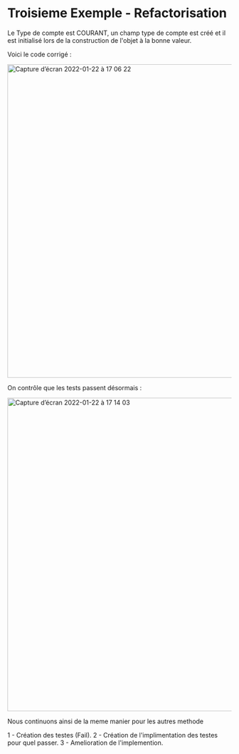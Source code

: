 # Troisieme Exemple - Refactorisation

Le Type de compte est COURANT, un champ type de compte est créé et il est initialisé lors de la construction de l'objet à la bonne valeur.

Voici le code corrigé :

<img width="703" alt="Capture d’écran 2022-01-22 à 17 06 22" src="https://user-images.githubusercontent.com/98129570/150646348-fc7065a3-5ae8-4862-8f6a-4f54ea7a951c.png">

On contrôle que les tests passent désormais :

<img width="703" alt="Capture d’écran 2022-01-22 à 17 14 03" src="https://user-images.githubusercontent.com/98129570/150646641-7435061b-19b5-4730-9cb0-db06b07f7305.png">

Nous continuons ainsi de la meme manier pour les autres methode

1 - Création des testes (Fail).
2 - Création de l'implimentation des testes pour quel passer.
3 - Amelioration de l'implemention.
